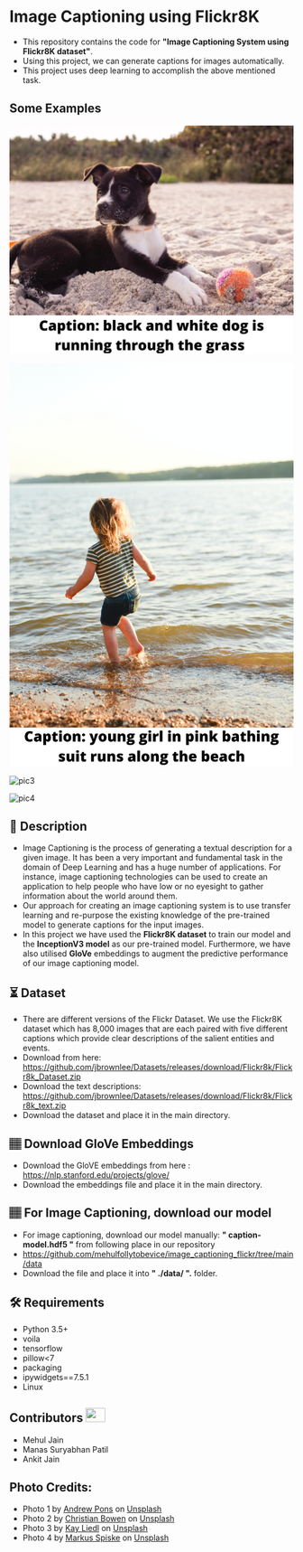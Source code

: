 # Image Captioning using Flickr8K 

- This repository contains the code for **"Image Captioning System using Flickr8K dataset"**.
- Using this project, we can generate captions for images automatically.
- This project uses deep learning to accomplish the above mentioned task.

## Some Examples

![pic1](https://github.com/mehulfollytobevice/image_captioning_flickr/blob/main/pics/pic1.png)

![pic2](https://github.com/mehulfollytobevice/image_captioning_flickr/blob/main/pics/pic2.png)

![pic3](https://github.com/mehulfollytobevice/image_captioning_flickr/blob/main/pics/pic3.png)

![pic4](https://github.com/mehulfollytobevice/image_captioning_flickr/blob/main/pics/pic4.png)


  
## 📝 Description
- Image Captioning is the process of generating a textual description for a given image. It has been a very important and fundamental task in the domain of Deep Learning and has a huge number of applications. For instance, image captioning technologies can be used to create an application to help people who have low or no eyesight to gather information about the world around them. 
- Our approach for creating an image captioning system is to use transfer learning and re-purpose the existing knowledge of the pre-trained model to generate captions for the input images. 
- In this project we have used the **Flickr8K dataset** to train our model and the **InceptionV3 model** as our pre-trained model. Furthermore, we have also utilised **GloVe** embeddings to augment the predictive performance of our image captioning model. 

## ⏳ Dataset
- There are different versions of the Flickr Dataset. We use the Flickr8K dataset which has 8,000 images that are each paired with five different captions which provide clear descriptions of the salient entities and events.
- Download from here: https://github.com/jbrownlee/Datasets/releases/download/Flickr8k/Flickr8k_Dataset.zip
- Download the text descriptions: https://github.com/jbrownlee/Datasets/releases/download/Flickr8k/Flickr8k_text.zip
- Download the dataset and place it in the main directory.


## 🏽‍ Download GloVe Embeddings 
- Download the GloVE embeddings from here : https://nlp.stanford.edu/projects/glove/
- Download the embeddings file and place it in the main directory.

##  🏽‍ For Image Captioning, download our model
- For image captioning, download our model manually: **" caption-model.hdf5 "** from following place in our repository 
- https://github.com/mehulfollytobevice/image_captioning_flickr/tree/main/data
- Download the file and place it into **" ./data/ ".** folder.

## :hammer_and_wrench: Requirements
* Python 3.5+
* voila
* tensorflow
* pillow<7
* packaging
* ipywidgets==7.5.1
* Linux

## Contributors <img src="https://raw.githubusercontent.com/TheDudeThatCode/TheDudeThatCode/master/Assets/Developer.gif" width=35 height=25> 
- Mehul Jain
- Manas Suryabhan Patil
- Ankit Jain

## Photo Credits:
- Photo 1 by <a href="https://unsplash.com/@imandrewpons?utm_source=unsplash&utm_medium=referral&utm_content=creditCopyText">Andrew Pons</a> on <a href="https://unsplash.com/s/photos/dog-playing-with-ball?utm_source=unsplash&utm_medium=referral&utm_content=creditCopyText">Unsplash</a>
- Photo 2 by <a href="https://unsplash.com/@chrishcush?utm_source=unsplash&utm_medium=referral&utm_content=creditCopyText">Christian Bowen</a> on <a href="https://unsplash.com/s/photos/kids-beach?utm_source=unsplash&utm_medium=referral&utm_content=creditCopyText">Unsplash</a>
- Photo 3 by <a href="https://unsplash.com/@kaeptn?utm_source=unsplash&utm_medium=referral&utm_content=creditCopyText">Kay Liedl</a> on <a href="https://unsplash.com/s/photos/biking?utm_source=unsplash&utm_medium=referral&utm_content=creditCopyText">Unsplash</a>
- Photo 4 by <a href="https://unsplash.com/@markusspiske?utm_source=unsplash&utm_medium=referral&utm_content=creditCopyText">Markus Spiske</a> on <a href="https://unsplash.com/s/photos/basketball-nba?utm_source=unsplash&utm_medium=referral&utm_content=creditCopyText">Unsplash</a>
